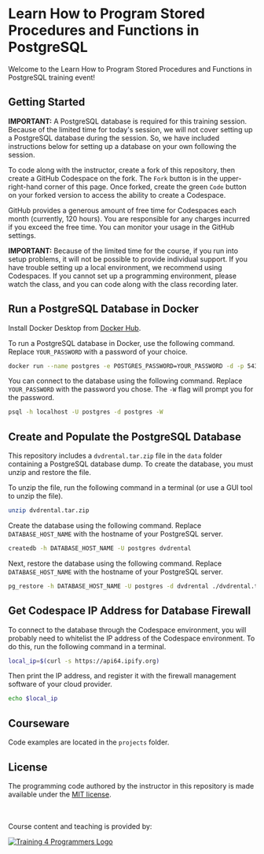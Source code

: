 # Learn How to Program Stored Procedures and Functions in PostgreSQL 

Welcome to the Learn How to Program Stored Procedures and Functions in PostgreSQL training event!

## Getting Started

**IMPORTANT:** A PostgreSQL database is required for this training session. Because of the limited time for today's session, we will not cover setting up a PostgreSQL database during the session. So, we have included instructions below for setting up a database on your own following the session.

To code along with the instructor, create a fork of this repository, then create a GitHub Codespace on the fork. The `Fork` button is in the upper-right-hand corner of this page. Once forked, create the green `Code` button on your forked version to access the ability to create a Codespace.

GitHub provides a generous amount of free time for Codespaces each month (currently, 120 hours). You are responsible for any charges incurred if you exceed the free time. You can monitor your usage in the GitHub settings.

**IMPORTANT:** Because of the limited time for the course, if you run into setup problems, it will not be possible to provide individual support. If you have trouble setting up a local environment, we recommend using Codespaces. If you cannot set up a programming environment, please watch the class, and you can code along with the class recording later.

## Run a PostgreSQL Database in Docker

Install Docker Desktop from [Docker Hub](https://www.docker.com/products/docker-desktop).

To run a PostgreSQL database in Docker, use the following command. Replace `YOUR_PASSWORD` with a password of your choice.

```bash
docker run --name postgres -e POSTGRES_PASSWORD=YOUR_PASSWORD -d -p 5432:5432 postgres
```

You can connect to the database using the following command. Replace `YOUR_PASSWORD` with the password you chose. The `-W` flag will prompt you for the password.

```bash
psql -h localhost -U postgres -d postgres -W
```

## Create and Populate the PostgreSQL Database

This repository includes a `dvdrental.tar.zip` file in the `data` folder containing a PostgreSQL database dump. To create the database, you must unzip and restore the file.

To unzip the file, run the following command in a terminal (or use a GUI tool to unzip the file).

```bash
unzip dvdrental.tar.zip
```

Create the database using the following command. Replace `DATABASE_HOST_NAME` with the hostname of your PostgreSQL server.

```bash
createdb -h DATABASE_HOST_NAME -U postgres dvdrental
```

Next, restore the database using the following command. Replace `DATABASE_HOST_NAME` with the hostname of your PostgreSQL server.

```bash
pg_restore -h DATABASE_HOST_NAME -U postgres -d dvdrental ./dvdrental.tar
```

## Get Codespace IP Address for Database Firewall

To connect to the database through the Codespace environment, you will probably need to whitelist the IP address of the Codespace environment. To do this, run the following command in a terminal.

```bash
local_ip=$(curl -s https://api64.ipify.org)
```

Then print the IP address, and register it with the firewall management software of your cloud provider.

```bash
echo $local_ip
```

## Courseware

Code examples are located in the `projects` folder.

## License

The programming code authored by the instructor in this repository is made available under the [MIT license](LICENSE).

<br><br>
Course content and teaching is provided by:<br>

[![Training 4 Programmers Logo](https://imagedelivery.net/VKawrzTPdVOU6XYN26Rvmg/1d56b364-4858-4cc6-84d5-89e14ce8e100/public "Training 4 Programmers Logo")](https://www.training4programmers.com)